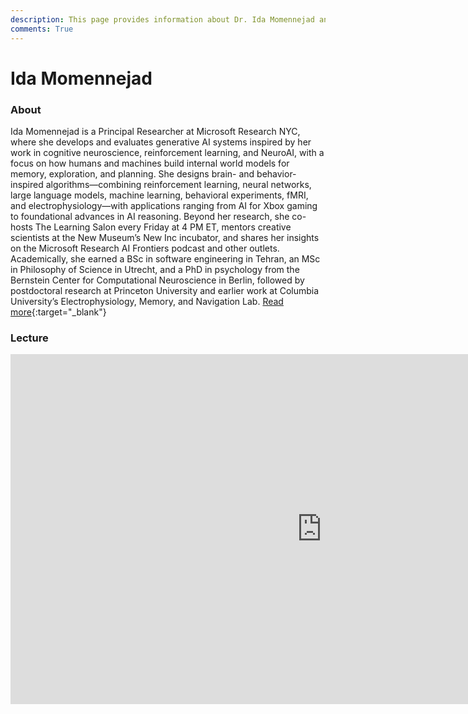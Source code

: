 ```yaml
---
description: This page provides information about Dr. Ida Momennejad and details about his talk, including its recoding and slides.
comments: True
---
```


# Ida Momennejad

### About

Ida Momennejad is a Principal Researcher at Microsoft Research NYC, where she develops and evaluates generative AI systems inspired by her work in cognitive neuroscience, reinforcement learning, and NeuroAI, with a focus on how humans and machines build internal world models for memory, exploration, and planning. She designs brain- and behavior-inspired algorithms—combining reinforcement learning, neural networks, large language models, machine learning, behavioral experiments, fMRI, and electrophysiology—with applications ranging from AI for Xbox gaming to foundational advances in AI reasoning. Beyond her research, she co-hosts The Learning Salon every Friday at 4 PM ET, mentors creative scientists at the New Museum’s New Inc incubator, and shares her insights on the Microsoft Research AI Frontiers podcast and other outlets. Academically, she earned a BSc in software engineering in Tehran, an MSc in Philosophy of Science in Utrecht, and a PhD in psychology from the Bernstein Center for Computational Neuroscience in Berlin, followed by postdoctoral research at Princeton University and earlier work at Columbia University’s Electrophysiology, Memory, and Navigation Lab. [Read more](https://www.momen-nejad.org){:target="_blank"}

### Lecture

<iframe width="996" height="560" src="https://www.youtube.com/embed/_E8DJ8BX57Q" title="YouTube video player" frameborder="0" allow="accelerometer; autoplay; clipboard-write; encrypted-media; gyroscope; picture-in-picture; web-share" referrerpolicy="strict-origin-when-cross-origin" allowfullscreen></iframe>

<!-- ### Slides

<object class="pdf" 
        data="/assets/guests/nan_jiang.pdf"
        width="996"
        height="560">
</object>

[Download Slides](/assets/guests/nan_jiang.pdf){:target="_blank" .md-button .md-button--primary } -->